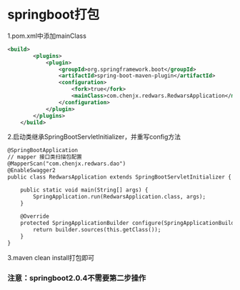 # springboot打包
1.pom.xml中添加mainClass

``` xml
<build>
        <plugins>
            <plugin>
                <groupId>org.springframework.boot</groupId>
                <artifactId>spring-boot-maven-plugin</artifactId>
                <configuration>
                    <fork>true</fork>
                    <mainClass>com.chenjx.redwars.RedwarsApplication</mainClass>
                </configuration>
            </plugin>
        </plugins>
    </build>
```

2.启动类继承SpringBootServletInitializer，并重写config方法
```xml
@SpringBootApplication
// mapper 接口类扫描包配置
@MapperScan("com.chenjx.redwars.dao")
@EnableSwagger2
public class RedwarsApplication extends SpringBootServletInitializer {

    public static void main(String[] args) {
        SpringApplication.run(RedwarsApplication.class, args);
    }
    
    @Override
    protected SpringApplicationBuilder configure(SpringApplicationBuilder builder) {
        return builder.sources(this.getClass());
    }
}
```

3.maven clean install打包即可

### 注意：springboot2.0.4不需要第二步操作